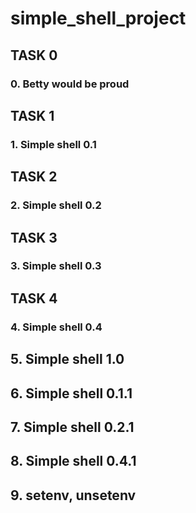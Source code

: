 # simple_shell_project
## TASK 0
### 0. Betty would be proud
## TASK 1
### 1. Simple shell 0.1
##  TASK 2
### 2. Simple shell 0.2
## TASK 3
### 3. Simple shell 0.3
## TASK 4
### 4. Simple shell 0.4
## 5. Simple shell 1.0
## 6. Simple shell 0.1.1
## 7. Simple shell 0.2.1
## 8. Simple shell 0.4.1
## 9. setenv, unsetenv

